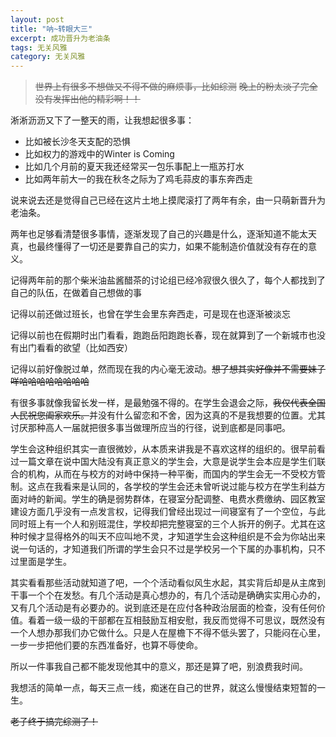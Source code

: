 ```yaml
---
layout: post
title: "呐~转眼大三"
excerpt: 成功晋升为老油条
tags: 无关风雅
category: 无关风雅
---
```


> ~~世界上有很多不想做又不得不做的麻烦事，比如综测~~
> ~~晚上的粉太淡了完全没有发挥出他的精彩啊！！~~

淅淅沥沥又下了一整天的雨，让我想起很多事：

* 比如被长沙冬天支配的恐惧
* 比如权力的游戏中的Winter is Coming
* 比如几个月前的夏天我还经常买一包乐事配上一瓶苏打水
* 比如两年前大一的我在秋冬之际为了鸡毛蒜皮的事东奔西走

说来说去还是觉得自己已经在这片土地上摸爬滚打了两年有余，由一只萌新晋升为老油条。

两年也足够看清楚很多事情，逐渐发现了自己的兴趣是什么，逐渐知道不能太天真，也最终懂得了一切还是要靠自己的实力，如果不能制造价值就没有存在的意义。

记得两年前的那个柴米油盐酱醋茶的讨论组已经冷寂很久很久了，每个人都找到了自己的队伍，在做着自己想做的事

记得以前还做过班长，也曾在学生会里东奔西走，可是现在也逐渐被淡忘

记得以前也在假期时出门看看，跑跑岳阳跑跑长春，现在就算到了一个新城市也没有出门看看的欲望（比如西安）

记得以前好像脱过单，然而现在我的内心毫无波动。~~想了想其实好像并不需要妹子咩哈哈哈哈哈哈哈哈~~

有很多事就像我留长发一样，是最勉强不得的。在学生会退会之际，~~我仅代表全国人民祝您阖家欢乐。~~并没有什么留恋和不舍，因为这真的不是我想要的位置。尤其讨厌那种高人一届就把很多事当做理所应当的行径，说到底都是同事吧。

学生会这种组织其实一直很微妙，从本质来讲我是不喜欢这样的组织的。很早前看过一篇文章在说中国大陆没有真正意义的学生会，大意是说学生会本应是学生们联合的机构，从而在与校方的对峙中保持一种平衡，而国内的学生会无一不受校方管制。这点在我看来是认同的，各学校的学生会还未曾听说过能与校方在学生利益方面对峙的新闻。学生的确是弱势群体，在寝室分配调整、电费水费缴纳、园区教室建设方面几乎没有一点发言权，记得我们曾经出现过一间寝室有了一个空位，与此同时班上有一个人和别班混住，学校却把完整寝室的三个人拆开的例子。尤其在这种时候才显得格外的叫天不应叫地不灵，才知道学生会这种组织是不会为你站出来说一句话的，才知道我们所谓的学生会只不过是学校另一个下属的办事机构，只不过里面是学生。

其实看看那些活动就知道了吧，一个个活动看似风生水起，其实背后却是从主席到干事一个个在发愁。有几个活动是真心想办的，有几个活动是确确实实用心办的，又有几个活动是有必要办的。说到底还是在应付各种政治层面的检查，没有任何价值。看着一级一级的干部都在互相鼓励互相安慰，我反而觉得不可思议，既然没有一个人想办那我们办它做什么。只是人在屋檐下不得不低头罢了，只能闷在心里，一步一步把他们要的东西准备好，也算不辱使命。

所以一件事我自己都不能发现他其中的意义，那还是算了吧，别浪费我时间。

我想活的简单一点，每天三点一线，痴迷在自己的世界，就这么慢慢结束短暂的一生。

~~老子终于搞完综测了！~~
